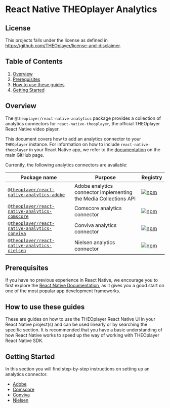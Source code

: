 # React Native THEOplayer Analytics

## License

This projects falls under the license as defined in https://github.com/THEOplayer/license-and-disclaimer.

## Table of Contents

1. [Overview](#overview)
2. [Prerequisites](#prerequisites)
3. [How to use these guides](#how-to-use-these-guides)
4. [Getting Started](#getting-started)

## Overview

The `@theoplayer/react-native-analytics` package provides a collection of analytics connectors
for `react-native-theoplayer`, the official THEOplayer React Native video player.

This document covers how to add an analytics connector to your `THEOplayer` instance. For information on
how to include `react-native-theoplayer` in your React Native app, we refer to the
[documentation](https://github.com/THEOplayer/react-native-theoplayer) on the main GitHub page.

Currently, the following analytics connectors are available:

| Package name                                                                                                     | Purpose                                                          | Registry                                                                                                                                                      |
|------------------------------------------------------------------------------------------------------------------|------------------------------------------------------------------|---------------------------------------------------------------------------------------------------------------------------------------------------------------|
| [`@theoplayer/react-native-analytics-adobe`](https://github.com/THEOplayer/react-native-theoplayer-analytics)    | Adobe analytics connector implementing the Media Collections API | [![npm](https://img.shields.io/npm/v/@theoplayer/react-native-analytics-adobe)](https://www.npmjs.com/package/@theoplayer/react-native-analytics-adobe)       |
| [`@theoplayer/react-native-analytics-comscore`](https://github.com/THEOplayer/react-native-theoplayer-analytics) | Comscore analytics connector                                     | [![npm](https://img.shields.io/npm/v/@theoplayer/react-native-analytics-comscore)](https://www.npmjs.com/package/@theoplayer/react-native-analytics-comscore) |
| [`@theoplayer/react-native-analytics-conviva`](https://github.com/THEOplayer/react-native-theoplayer-analytics)  | Conviva analytics connector                                      | [![npm](https://img.shields.io/npm/v/@theoplayer/react-native-analytics-conviva)](https://www.npmjs.com/package/@theoplayer/react-native-analytics-conviva)   |
| [`@theoplayer/react-native-analytics-nielsen`](https://github.com/THEOplayer/react-native-theoplayer-analytics)  | Nielsen analytics connector                                      | [![npm](https://img.shields.io/npm/v/@theoplayer/react-native-analytics-nielsen)](https://www.npmjs.com/package/@theoplayer/react-native-analytics-nielsen)   |

## Prerequisites

If you have no previous experience in React Native, we encourage you to first explore the
[React Native Documentation](https://reactnative.dev/docs/getting-started),
as it gives you a good start on one of the most popular app development frameworks.

## How to use these guides

These are guides on how to use the THEOplayer React Native UI in your React Native project(s) and can be used
linearly or by searching the specific section. It is recommended that you have a basic understanding of how
React Native works to speed up the way of working with THEOplayer React Native SDK.

## Getting Started

In this section you will find step-by-step instructions on setting up an analytics connector.

- [Adobe](./adobe/README.md)
- [Comscore](./comscore/README.md)
- [Conviva](./conviva/README.md)
- [Nielsen](./nielsen/README.md)
